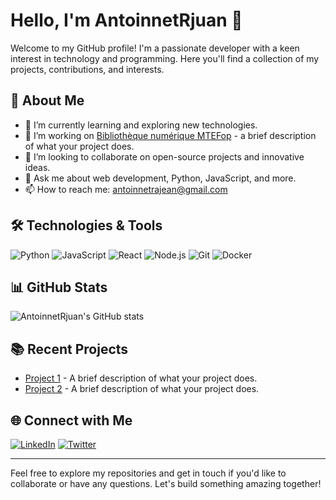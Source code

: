 # Hello, I'm AntoinnetRjuan 👋

Welcome to my GitHub profile! I'm a passionate developer with a keen interest in technology and programming. Here you'll find a collection of my projects, contributions, and interests.

## 🚀 About Me

- 🌱 I’m currently learning and exploring new technologies.
- 🔭 I’m working on [Bibliothèque numérique MTEFop](link-to-your-project) - a brief description of what your project does.
- 🤝 I’m looking to collaborate on open-source projects and innovative ideas.
- 💬 Ask me about web development, Python, JavaScript, and more.
- 📫 How to reach me: [antoinnetrajean@gmail.com](mailto:your.email@example.com)

## 🛠️ Technologies & Tools

![Python](https://img.shields.io/badge/-Python-3776AB?style=flat&logo=python&logoColor=white)
![JavaScript](https://img.shields.io/badge/-JavaScript-F7DF1E?style=flat&logo=javascript&logoColor=black)
![React](https://img.shields.io/badge/-React-61DAFB?style=flat&logo=react&logoColor=black)
![Node.js](https://img.shields.io/badge/-Node.js-339933?style=flat&logo=node.js&logoColor=white)
![Git](https://img.shields.io/badge/-Git-F05032?style=flat&logo=git&logoColor=white)
![Docker](https://img.shields.io/badge/-Docker-2496ED?style=flat&logo=docker&logoColor=white)

## 📊 GitHub Stats

![AntoinnetRjuan's GitHub stats](https://github-readme-stats.vercel.app/api?username=AntoinnetRjuan&show_icons=true&theme=radical)

## 📚 Recent Projects

- [Project 1](link-to-your-project) - A brief description of what your project does.
- [Project 2](link-to-your-project) - A brief description of what your project does.

## 🌐 Connect with Me

[![LinkedIn](https://img.shields.io/badge/-LinkedIn-0077B5?style=flat&logo=linkedin&logoColor=white)](https://www.linkedin.com/in/yourprofile/)
[![Twitter](https://img.shields.io/badge/-Twitter-1DA1F2?style=flat&logo=twitter&logoColor=white)](https://twitter.com/yourprofile/)

---

Feel free to explore my repositories and get in touch if you'd like to collaborate or have any questions. Let's build something amazing together!
